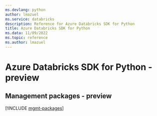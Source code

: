 ```yaml
---
ms.devlang: python
author: lmazuel
ms.service: databricks
description: Reference for Azure Databricks SDK for Python
title: Azure Databricks SDK for Python
ms.data: 11/09/2022
ms.topic: reference
ms.author: lmazuel
---
```

# Azure Databricks SDK for Python - preview

## Management packages - preview
[!INCLUDE [mgmt-packages](databricks-mgmt-index.md)]